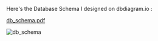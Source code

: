 Here's the Database Schema I designed on dbdiagram.io :

[db_schema.pdf](https://github.com/devarshi-ap/toronto-starbucks-effect/files/11524969/db_schema.pdf)

![db_schema](https://github.com/devarshi-ap/toronto-starbucks-effect/assets/59234436/17af3efb-141f-4e5a-9871-a71bf4ff4a36)
